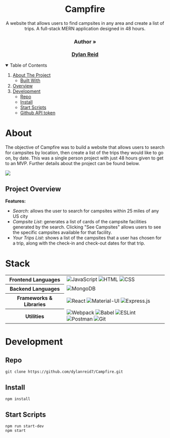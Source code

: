 <br />
<p align="center">
  <h1 align="center">Campfire</h1>

  <p align="center">
    A website that allows users to find campsites in any area and create a list of trips.  A full-stack MERN application designed in 48 hours.
    <br />
    <h3 align="center">
     <strong>Author »</strong>
    <br />
    <br />
    <a href="https://github.com/dylanreid7">Dylan Reid</a>
     </h3>
  </p>
</p>



<!-- TABLE OF CONTENTS -->
<details open="open">
  <summary>Table of Contents</summary>
  <ol>
    <li>
      <a href="#about">About The Project</a>
      <ul>
        <li><a href="#stack">Built With</a></li>
      </ul>
    </li>
    <li><a href="#project-overview">Overview</a></li>
    <li>
      <a href="#development">Development</a>
      <ul>
        <li><a href="#repo">Repo</a></li>
        <li><a href="#install">Install</a></li>
        <li><a href="#start-scripts">Start Scripts</a></li>
        <li><a href="#github-api-token">Github API token</a></li>
     </ul>
    </li>
  </ol>
</details>

# About
The objective of Campfire was to build a website that allows users to search for campsites by location, then create a list of the trips they would like to go on, by date.  This was a single person project with just 48 hours given to get to an MVP.  Further details about the project can be found below.

![](https://ibb.co/YNNzXCm)

## Project Overview
**Features:**

  * *Search*: allows the user to search for campsites within 25 miles of any US city
  * *Campsite List*: generates a list of cards of the campsite facilities generated by the search.  Clicking "See Campsites" allows users to see the specific campsites available for that facility.
  * *Your Trips List*: shows a list of the campsites that a user has chosen for a trip, along with the check-in and check-out dates for that trip.

# Stack

<table>
  <tbody>
    <tr>
      <th>Frontend Languages</th>
      <td>
        <img alt="JavaScript" src="https://img.shields.io/badge/javascript%20-%23323330.svg?&style=for-the-badge&logo=javascript&logoColor=%23F7DF1E" />
         <img alt="HTML" src="https://img.shields.io/badge/html5%20-%23E34F26.svg?&style=for-the-badge&logo=html5&logoColor=white" />
         <img alt="CSS" src="https://img.shields.io/badge/css3%20-%231572B6.svg?&style=for-the-badge&logo=css3&logoColor=white" />
      </td>
    </tr>
    <tr>
      <th>Backend Languages</th>
      <td>
        <img alt="MongoDB" src="https://img.shields.io/badge/mongodb%20-%23323330.svg?&style=for-the-badge&logo=mongodb&logoColor=%234DB33D" />
      </td>
    </tr>
    <tr>
      <th>Frameworks & Libraries</th>
      <td>
        <img alt="React" src="https://img.shields.io/badge/react%20-%2320232a.svg?&style=for-the-badge&logo=react&logoColor=%2361DAFB" />
        <img alt="Material-UI" src="https://img.shields.io/badge/-Material--UI-%230081CB?&style=for-the-badge&logo=material-ui&logoColor=white" />
        <img alt="Express.js" src="https://img.shields.io/badge/express.js-%23404d59.svg?&style=for-the-badge"/>
      </td>
    </tr>
    <tr>
      <th>Utilities</th>
      <td>
        <img alt="Webpack" src="https://img.shields.io/badge/webpack%20-%2320232a.svg?&style=for-the-badge&logo=webpack&logoColor=%2361DAFB" />
        <img alt="Babel" src="https://img.shields.io/badge/Babel-F9DC3e?style=for-the-badge&logo=babel&logoColor=black" />
        <img alt="ESLint" src="https://img.shields.io/badge/ESLint-4B3263?style=for-the-badge&logo=eslint&logoColor=white" />
        <img alt="Postman" src="https://img.shields.io/badge/Postman-FF6C37?style=for-the-badge&logo=postman&logoColor=red" />
        <img alt="Git" src="https://img.shields.io/badge/Git-F05032?style=for-the-badge&logo=git&logoColor=white" />
      </td>
    </tr>
  </tbody>
</table>

# Development

## Repo
`git clone https://github.com/dylanreid7/Campfire.git`

## Install
`npm install`

## Start Scripts
```
npm run start-dev
npm start
```
